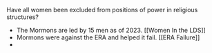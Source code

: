 
Have all women been excluded from positions of power in religious structures?

- The Mormons are led by 15 men as of 2023. [[Women In the LDS]]
- Mormons were against the ERA and helped it fail. [[ERA Failure]]
- 